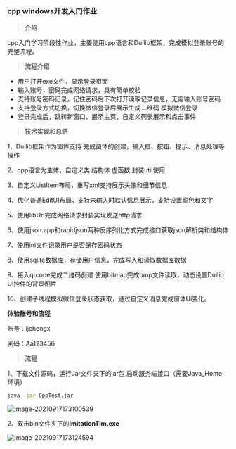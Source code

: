 ### cpp windows开发入门作业

> **介绍**

cpp入门学习阶段性作业，主要使用cpp语言和Duilib框架，完成模拟登录账号的完整流程。

> **流程介绍**

- 用户打开exe文件，显示登录页面
- 输入账号，密码完成网络请求，具有简单校验
- 支持账号密码记录，记住密码后下次打开读取记录信息，无需输入账号密码
- 支持登录方式切换，切换微信登录后展示生成二维码 模拟微信登录
- 登录完成后，跳转新窗口，展示主页，自定义列表展示和点击事件

> **技术实现和总结**

1、Duilib框架作为窗体支持 完成窗体的创建，输入框、按钮、提示、消息处理等操作

2、cpp语言为主体，自定义类 结构体 虚函数 封装util使用

3、自定义ListItem布局，重写xml支持展示头像和细节信息

4、优化普通EditUI布局，支持未输入时默认信息展示，支持设置颜色和文字

5、使用libUrl完成网络请求封装实现发送http请求

6、使用json.app和rapidjson两种反序列化方式完成接口获取json解析类和结构体

7、使用ini文件记录用户是否保存密码状态

8、使用sqlite数据库，存储用户信息，完成写入和读取数据库数据

9、接入qrcode完成二维码创建 使用bitmap完成bmp文件读取，动态设置Duilib UI控件的背景图片

10、创建子线程模拟微信登录状态获取，通过自定义消息完成窗体Ui变化。



**体验账号和流程**

账号：ljchengx

密码：Aa123456



> **流程**

1、下载文件源码，运行Jar文件夹下的jar包 启动服务端接口（需要Java_Home 环境）

```cmd
java -jar CppTest.jar
```

![image-20210917173100539](https://cdn.jsdelivr.net/gh/ljchengx/PicGo/img20210917173107.png)

2、双击bin文件夹下的**ImitationTim.exe** 

![image-20210917173124594](https://cdn.jsdelivr.net/gh/ljchengx/PicGo/img20210917173124.png)

